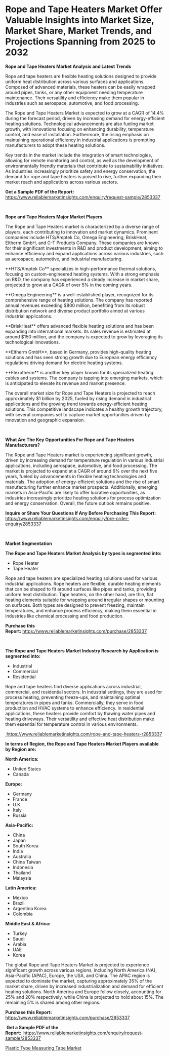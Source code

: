 <p><h1>Rope and Tape Heaters Market Offer Valuable Insights into Market Size, Market Share, Market Trends, and Projections Spanning from 2025 to 2032</h1></p><p><strong>Rope and Tape Heaters Market Analysis and Latest Trends</strong></p>
<p><p>Rope and tape heaters are flexible heating solutions designed to provide uniform heat distribution across various surfaces and applications. Composed of advanced materials, these heaters can be easily wrapped around pipes, tanks, or any other equipment needing temperature maintenance. Their versatility and efficiency make them popular in industries such as aerospace, automotive, and food processing.</p><p>The Rope and Tape Heaters Market is expected to grow at a CAGR of 14.4% during the forecast period, driven by increasing demand for energy-efficient heating solutions. Technological advancements are also fueling market growth, with innovations focusing on enhancing durability, temperature control, and ease of installation. Furthermore, the rising emphasis on maintaining operational efficiency in industrial applications is prompting manufacturers to adopt these heating solutions.</p><p>Key trends in the market include the integration of smart technologies, allowing for remote monitoring and control, as well as the development of environmentally friendly materials that contribute to sustainability initiatives. As industries increasingly prioritize safety and energy conservation, the demand for rope and tape heaters is poised to rise, further expanding their market reach and applications across various sectors.</p></p>
<p><strong>Get a Sample PDF of the Report:&nbsp;</strong> <a href="https://www.reliablemarketinsights.com/enquiry/request-sample/2853337?utm_campaign=2181&utm_medium=2&utm_source=Github&utm_content=ia&utm_term=11032025&utm_id=rope-and-tape-heaters">https://www.reliablemarketinsights.com/enquiry/request-sample/2853337</a></p>
<p>&nbsp;</p>
<p><strong>Rope and Tape Heaters Major Market Players</strong></p>
<p><p>The Rope and Tape Heaters market is characterized by a diverse range of players, each contributing to innovation and market dynamics. Prominent companies include HTS/Amptek Co, Omega Engineering, BriskHeat, Eltherm GmbH, and C-T Products Company. These companies are known for their significant investments in R&D and product development, aiming to enhance efficiency and expand applications across various industries, such as aerospace, automotive, and industrial manufacturing.</p><p>**HTS/Amptek Co** specializes in high-performance thermal solutions, focusing on custom-engineered heating systems. With a strong emphasis on R&D, the company has experienced a steady increase in market share, projected to grow at a CAGR of over 5% in the coming years.</p><p>**Omega Engineering** is a well-established player, recognized for its comprehensive range of heating solutions. The company has reported annual revenues exceeding $800 million, benefiting from its robust distribution network and diverse product portfolio aimed at various industrial applications.</p><p>**BriskHeat** offers advanced flexible heating solutions and has been expanding into international markets. Its sales revenue is estimated at around $150 million, and the company is expected to grow by leveraging its technological innovations.</p><p>**Eltherm GmbH**, based in Germany, provides high-quality heating solutions and has seen strong growth due to European energy efficiency regulations driving demand for electric heating systems. </p><p>**Flexotherm** is another key player known for its specialized heating cables and systems. The company is tapping into emerging markets, which is anticipated to elevate its revenue and market presence.</p><p>The overall market size for Rope and Tape Heaters is projected to reach approximately $1 billion by 2025, fueled by rising demand in industrial applications and the growing trend towards energy-efficient heating solutions. This competitive landscape indicates a healthy growth trajectory, with several companies set to capture market opportunities driven by innovation and geographic expansion.</p></p>
<p>&nbsp;</p>
<p><strong>What Are The Key Opportunities For Rope and Tape Heaters Manufacturers?</strong></p>
<p><p>The Rope and Tape Heaters market is experiencing significant growth, driven by increasing demand for temperature regulation in various industrial applications, including aerospace, automotive, and food processing. The market is projected to expand at a CAGR of around 6% over the next five years, fueled by advancements in flexible heating technologies and materials. The adoption of energy-efficient solutions and the rise of smart manufacturing further enhance market prospects. Additionally, emerging markets in Asia-Pacific are likely to offer lucrative opportunities, as industries increasingly prioritize heating solutions for process optimization and energy conservation. Overall, the future outlook remains positive.</p></p>
<p><strong>Inquire or Share Your Questions If Any Before Purchasing This Report:</strong> <a href="https://www.reliablemarketinsights.com/enquiry/pre-order-enquiry/2853337?utm_campaign=2181&utm_medium=2&utm_source=Github&utm_content=ia&utm_term=11032025&utm_id=rope-and-tape-heaters">https://www.reliablemarketinsights.com/enquiry/pre-order-enquiry/2853337</a></p>
<p>&nbsp;</p>
<p><strong>Market Segmentation</strong></p>
<p><strong>The Rope and Tape Heaters Market Analysis by types is segmented into:</strong></p>
<p><ul><li>Rope Heater</li><li>Tape Heater</li></ul></p>
<p><p>Rope and tape heaters are specialized heating solutions used for various industrial applications. Rope heaters are flexible, durable heating elements that can be shaped to fit around surfaces like pipes and tanks, providing uniform heat distribution. Tape heaters, on the other hand, are thin, flat heating elements suitable for wrapping around irregular shapes or mounting on surfaces. Both types are designed to prevent freezing, maintain temperatures, and enhance process efficiency, making them essential in industries like chemical processing and food production.</p></p>
<p><strong>Purchase this Report:&nbsp;</strong><a href="https://www.reliablemarketinsights.com/purchase/2853337?utm_campaign=2181&utm_medium=2&utm_source=Github&utm_content=ia&utm_term=11032025&utm_id=rope-and-tape-heaters">https://www.reliablemarketinsights.com/purchase/2853337</a></p>
<p>&nbsp;</p>
<p><strong>The Rope and Tape Heaters Market Industry Research by Application is segmented into:</strong></p>
<p><ul><li>Industrial</li><li>Commercial</li><li>Residential</li></ul></p>
<p><p>Rope and tape heaters find diverse applications across industrial, commercial, and residential sectors. In industrial settings, they are used for process heating, preventing freeze-ups, and maintaining optimal temperatures in pipes and tanks. Commercially, they serve in food production and HVAC systems to enhance efficiency. In residential applications, these heaters provide comfort by thawing water pipes and heating driveways. Their versatility and effective heat distribution make them essential for temperature control in various environments.</p></p>
<p><a href="https://www.reliablemarketinsights.com/rope-and-tape-heaters-r2853337?utm_campaign=2181&utm_medium=2&utm_source=Github&utm_content=ia&utm_term=11032025&utm_id=rope-and-tape-heaters">&nbsp;https://www.reliablemarketinsights.com/rope-and-tape-heaters-r2853337</a></p>
<p><strong>In terms of Region, the Rope and Tape Heaters Market Players available by Region are:</strong></p>
<p>
    <p> <strong> North America: </strong>
        <ul>
            <li>United States</li>
            <li>Canada</li>
        </ul>
        </p> 
    <p> <strong> Europe: </strong>
        <ul>
            <li>Germany</li>
            <li>France</li>
            <li>U.K.</li>
            <li>Italy</li>
            <li>Russia</li>
        </ul>
        </p> 
    <p> <strong> Asia-Pacific: </strong>
        <ul>
            <li>China</li>
            <li>Japan</li>
            <li>South Korea</li>
            <li>India</li>
            <li>Australia</li>
            <li>China Taiwan</li>
            <li>Indonesia</li>
            <li>Thailand</li>
            <li>Malaysia</li>
        </ul>
        </p> 
    <p> <strong> Latin America: </strong>
        <ul>
            <li>Mexico</li>
            <li>Brazil</li>
            <li>Argentina Korea</li>
            <li>Colombia</li>
        </ul>
        </p> 
    <p> <strong> Middle East & Africa: </strong>
        <ul>
            <li>Turkey</li>
            <li>Saudi</li>
            <li>Arabia</li>
            <li>UAE</li>
            <li>Korea</li>
        </ul>
    </p>
    </p>
<p><p>The global Rope and Tape Heaters Market is projected to experience significant growth across various regions, including North America (NA), Asia-Pacific (APAC), Europe, the USA, and China. The APAC region is expected to dominate the market, capturing approximately 35% of the market share, driven by increased industrialization and demand for efficient heating solutions. North America and Europe follow closely, accounting for 25% and 20% respectively, while China is projected to hold about 15%. The remaining 5% is shared among other regions.</p></p>
<p><strong>Purchase this Report: </strong><a href="https://www.reliablemarketinsights.com/purchase/2853337?utm_campaign=2181&utm_medium=2&utm_source=Github&utm_content=ia&utm_term=11032025&utm_id=rope-and-tape-heaters">https://www.reliablemarketinsights.com/purchase/2853337</a></p>
<p>&nbsp;<strong>Get a Sample PDF of the Report:&nbsp;&nbsp;</strong><a href="https://www.reliablemarketinsights.com/enquiry/request-sample/2853337?utm_campaign=2181&utm_medium=2&utm_source=Github&utm_content=ia&utm_term=11032025&utm_id=rope-and-tape-heaters">https://www.reliablemarketinsights.com/enquiry/request-sample/2853337</a></p>
<p><strong></strong></p>
<p><p><a href="https://github.com/cagleplittrw/Market-Research-Report-List-1/blob/main/plastic-type-measuring-tape-market.md?utm_campaign=2181&utm_medium=2&utm_source=Github&utm_content=ia&utm_term=11032025&utm_id=rope-and-tape-heaters">Plastic Type Measuring Tape Market</a></p></p>